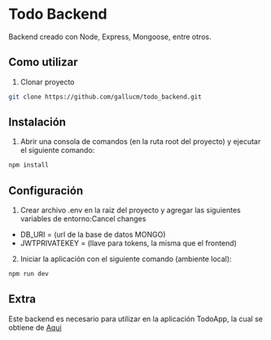 # Todo Backend
Backend creado con Node, Express, Mongoose, entre otros.

## Como utilizar
1. Clonar proyecto
```bash
git clone https://github.com/gallucm/todo_backend.git
```
## Instalación
1. Abrir una consola de comandos (en la ruta root del proyecto) y ejecutar el siguiente comando:
```bash
npm install
```
## Configuración
1. Crear archivo .env en la raíz del proyecto y agregar las siguientes variables de entorno:Cancel changes
  - DB_URI = (url de la base de datos MONGO)
  - JWTPRIVATEKEY = (llave para tokens, la misma que el frontend)
  
2. Iniciar la aplicación con el siguiente comando (ambiente local):
```bash
npm run dev
```
## Extra
Este backend es necesario para utilizar en la aplicación TodoApp, la cual se obtiene de [Aqui](https://github.com/gallucm/todo_frontend.git)

